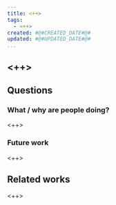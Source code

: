 ```yaml
---
title: <++>
tags:
  - <++>
created: #@#CREATED_DATE#@#
updated: #@#UPDATED_DATE#@#
...
```


## <++>

## Questions

### What / why are people doing?

<++>

### Future work

<++>

## Related works

<++>
